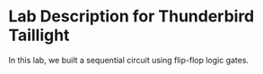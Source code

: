 # Lab Description for Thunderbird Taillight
In this lab, we built a sequential circuit using flip-flop logic gates.
